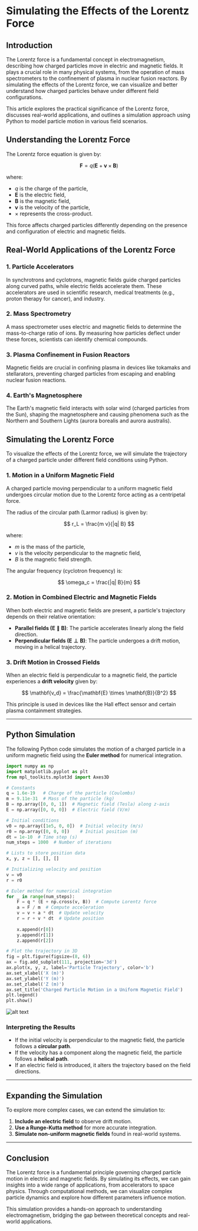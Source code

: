 # Simulating the Effects of the Lorentz Force

## **Introduction**
The Lorentz force is a fundamental concept in electromagnetism, describing how charged particles move in electric and magnetic fields. It plays a crucial role in many physical systems, from the operation of mass spectrometers to the confinement of plasma in nuclear fusion reactors. By simulating the effects of the Lorentz force, we can visualize and better understand how charged particles behave under different field configurations.

This article explores the practical significance of the Lorentz force, discusses real-world applications, and outlines a simulation approach using Python to model particle motion in various field scenarios.

## **Understanding the Lorentz Force**
The Lorentz force equation is given by:

$$
\mathbf{F} = q(\mathbf{E} + \mathbf{v} \times \mathbf{B})
$$

where:
- $q$ is the charge of the particle,
- $\mathbf{E}$ is the electric field,
- $\mathbf{B}$ is the magnetic field,
- $\mathbf{v}$ is the velocity of the particle,
- $\times$ represents the cross-product.

This force affects charged particles differently depending on the presence and configuration of electric and magnetic fields.

## **Real-World Applications of the Lorentz Force**
### **1. Particle Accelerators**
In synchrotrons and cyclotrons, magnetic fields guide charged particles along curved paths, while electric fields accelerate them. These accelerators are used in scientific research, medical treatments (e.g., proton therapy for cancer), and industry.

### **2. Mass Spectrometry**
A mass spectrometer uses electric and magnetic fields to determine the mass-to-charge ratio of ions. By measuring how particles deflect under these forces, scientists can identify chemical compounds.

### **3. Plasma Confinement in Fusion Reactors**
Magnetic fields are crucial in confining plasma in devices like tokamaks and stellarators, preventing charged particles from escaping and enabling nuclear fusion reactions.

### **4. Earth's Magnetosphere**
The Earth's magnetic field interacts with solar wind (charged particles from the Sun), shaping the magnetosphere and causing phenomena such as the Northern and Southern Lights (aurora borealis and aurora australis).

## **Simulating the Lorentz Force**
To visualize the effects of the Lorentz force, we will simulate the trajectory of a charged particle under different field conditions using Python. 

### **1. Motion in a Uniform Magnetic Field**
A charged particle moving perpendicular to a uniform magnetic field undergoes circular motion due to the Lorentz force acting as a centripetal force.

The radius of the circular path (Larmor radius) is given by:

$$
r_L = \frac{m v}{|q| B}
$$

where:
- $m$ is the mass of the particle,
- $v$ is the velocity perpendicular to the magnetic field,
- $B$ is the magnetic field strength.

The angular frequency (cyclotron frequency) is:

$$
\omega_c = \frac{|q| B}{m}
$$

### **2. Motion in Combined Electric and Magnetic Fields**
When both electric and magnetic fields are present, a particle's trajectory depends on their relative orientation:
- **Parallel fields ($\mathbf{E} \parallel \mathbf{B}$)**: The particle accelerates linearly along the field direction.
- **Perpendicular fields ($\mathbf{E} \perp \mathbf{B}$)**: The particle undergoes a drift motion, moving in a helical trajectory.

### **3. Drift Motion in Crossed Fields**
When an electric field is perpendicular to a magnetic field, the particle experiences a **drift velocity** given by:

$$
\mathbf{v_d} = \frac{\mathbf{E} \times \mathbf{B}}{B^2}
$$

This principle is used in devices like the Hall effect sensor and certain plasma containment strategies.

---

## **Python Simulation**
The following Python code simulates the motion of a charged particle in a uniform magnetic field using the **Euler method** for numerical integration.

```python
import numpy as np
import matplotlib.pyplot as plt
from mpl_toolkits.mplot3d import Axes3D

# Constants
q = 1.6e-19   # Charge of the particle (Coulombs)
m = 9.11e-31  # Mass of the particle (kg)
B = np.array([0, 0, 1])  # Magnetic field (Tesla) along z-axis
E = np.array([0, 0, 0])  # Electric field (V/m)

# Initial conditions
v0 = np.array([1e5, 0, 0])  # Initial velocity (m/s)
r0 = np.array([0, 0, 0])    # Initial position (m)
dt = 1e-10  # Time step (s)
num_steps = 1000  # Number of iterations

# Lists to store position data
x, y, z = [], [], []

# Initializing velocity and position
v = v0
r = r0

# Euler method for numerical integration
for _ in range(num_steps):
    F = q * (E + np.cross(v, B))  # Compute Lorentz force
    a = F / m  # Compute acceleration
    v = v + a * dt  # Update velocity
    r = r + v * dt  # Update position
    
    x.append(r[0])
    y.append(r[1])
    z.append(r[2])

# Plot the trajectory in 3D
fig = plt.figure(figsize=(8, 6))
ax = fig.add_subplot(111, projection='3d')
ax.plot(x, y, z, label='Particle Trajectory', color='b')
ax.set_xlabel('X (m)')
ax.set_ylabel('Y (m)')
ax.set_zlabel('Z (m)')
ax.set_title('Charged Particle Motion in a Uniform Magnetic Field')
plt.legend()
plt.show()
```
![alt text](image-1.png)

### **Interpreting the Results**
- If the initial velocity is perpendicular to the magnetic field, the particle follows a **circular path**.
- If the velocity has a component along the magnetic field, the particle follows a **helical path**.
- If an electric field is introduced, it alters the trajectory based on the field directions.

---

## **Expanding the Simulation**
To explore more complex cases, we can extend the simulation to:
1. **Include an electric field** to observe drift motion.
2. **Use a Runge-Kutta method** for more accurate integration.
3. **Simulate non-uniform magnetic fields** found in real-world systems.

---

## **Conclusion**
The Lorentz force is a fundamental principle governing charged particle motion in electric and magnetic fields. By simulating its effects, we can gain insights into a wide range of applications, from accelerators to space physics. Through computational methods, we can visualize complex particle dynamics and explore how different parameters influence motion.

This simulation provides a hands-on approach to understanding electromagnetism, bridging the gap between theoretical concepts and real-world applications.

